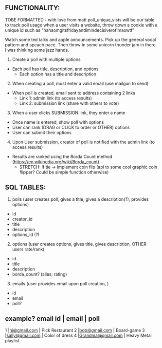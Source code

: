 ## FUNCTIONALITY:

TOBE FORMATTED - with love from matt
poll_unique_vists will be our table to track poll usage
when a user visits a website, throw down a cookie with a unique id
such as "hahaomgitsfridayandimindecisiveroflmaowtf"
<!--  When a user goes to a poll, if they alread went, show them the pretty 
NEED THIS MANY MORE VOTES or time.... and a unicorn farting rainbows (stretch)-->

Watch some ted talks and apple announcements. Pick up the general vocal pattern and speach pace.
Then throw in some unicorn thunder jam in there. I was thinking some jazz hands.

1. Create a poll with multiple options
  - Each poll has title, description, and options
    - Each option has a title and description

2. When creating a poll, must enter a valid email (use mailgun to send)
  - When poll is created, email sent to address containing 2 links
    - Link 1: admin link (to access results)
    - Link 2: submission link (share with others to vote)

3. When a user clicks SUBMISSION link, they enter a name
  - Once name is entered, show poll with options
  - User can rank (DRAG or CLICK to order or OTHER) options
  - User can submit their options

4. Upon User submission, creator of poll is notified with the admin link (to access results)
  - Results are ranked using the Borda Count method (https://en.wikipedia.org/wiki/Borda_count)
    - STRETCH: If tie -> Implement coin flip (api to some cool graphic coin flipper? Could be simple function otherwise)

## SQL TABLES:
1. polls (user creates poll, gives a title, gives a description(?), provides options)
  - id
  - creator_id
  - title
  - description
  - options_id (?)
2. options (user creates options, gives title, gives description, OTHER users rate/rank)
  - id
  - title
  - description
  - borda_count? (alias; rating)
3. emails (user provides email upon poll creation, ) 
  - id
  - email
  - poll?

example?
  email 
  id  | email               |   poll
  -------------------------------------------------
  1   |hi@gmail.com         |  Pick Restaurant
  2   |bob@gmail.com        |  Board-game
  3   |sally@gmail.com      |  Color of dress
  4   |Grandma@gmail.com    |  Heavy Metal playlist



